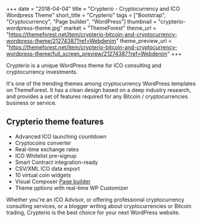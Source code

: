 +++
date = "2018-04-04"
title = "Crypterio - Cryptocurrency and ICO Wordpress Theme"
short_title = "Crypterio"
tags = ["Bootstrap", "Cryptocurrency", "Page builder", "WordPress"]
thumbnail = "crypterio-wordpress-theme.jpg"
market = "ThemeForest"
theme_url = "https://themeforest.net/item/crypterio-bitcoin-and-cryptocurrency-wordpress-theme/21274387?ref=Webdenim"
theme_preview_url = "https://themeforest.net/item/crypterio-bitcoin-and-cryptocurrency-wordpress-theme/full_screen_preview/21274387?ref=Webdenim"
+++

Crypterio is a unique WordPress theme for ICO consulting and cryptocurrency investments.

It's one of the trending themes among cryptocurrency WordPress templates on ThemeForest. It has a clean design based on a deep industry research, and provides a set of features required for any Bitcoin / cryptocurrencies
business or service.

## Crypterio theme features

- Advanced ICO launching countdown
- Cryptocoins converter
- Real-time exchange rates
- ICO Whitelist pre-signup
- Smart Contract integration-ready
- CSV/XML ICO data export
- 10 virtual coin widgets
- Visual Composer [Page builder](/tags/page-builder/)
- Theme pptions with real-time WP Customizer

Whether you're an ICO Advisor, or offering professional cryptocurrency consulting services, or
a blogger writing about cryptocurrencies or Bitcoin trading, Crypterio is the best choice
for your next WordPress website.

